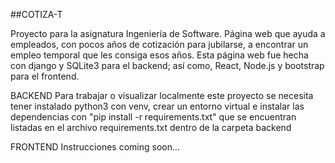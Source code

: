 ##COTIZA-T

Proyecto para la asignatura Ingeniería de Software. Página web que ayuda a empleados, con pocos años de cotización para jubilarse, a encontrar un empleo temporal que les consiga esos años.
Esta página web fue hecha con django y SQLite3 para el backend; así como, React, Node.js y bootstrap para el frontend.

BACKEND
Para trabajar o visualizar localmente este proyecto se necesita tener instalado python3 con venv, crear un entorno virtual e instalar las dependencias con "pip install -r requirements.txt" que se encuentran listadas en el archivo requirements.txt dentro de la carpeta backend

FRONTEND
Instrucciones coming soon...